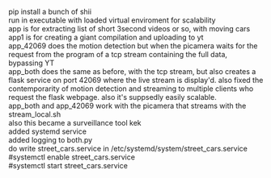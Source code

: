 pip install a bunch of shii<br>
run in executable with loaded virtual enviroment for scalability <br>
app is for extracting list of short 3second videos or so, with moving cars<br>
app1 is for creating a giant compilation and uploading to yt<br>
app_42069 does the motion detection but when the picamera waits for the request from the program of a tcp stream containing the full data, bypassing YT<br>
app_both does the same as before, with the tcp stream, but also creates a flask service on port 42069 where the live stream is display'd. also fixed the contemporarity of motion detection and streaming to multiple clients who request the flask webpage. also it's suppsedly easily scalable.<br> 
app_both and app_42069 work with the picamera that streams with the stream_local.sh<br>
also this became a surveillance tool kek<br>
added systemd service<br>
added logging to both.py<br>
do write street_cars.service in /etc/systemd/system/street_cars.service<br>
#systemctl enable street_cars.service<br>
#systemctl start street_cars.service<br>
